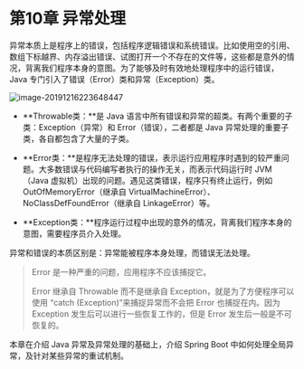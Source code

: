 # 第10章 异常处理

异常本质上是程序上的错误，包括程序逻辑错误和系统错误。比如使用空的引用、数组下标越界、内存溢出错误、试图打开一个不存在的文件等，这些都是意外的情况，背离我们程序本身的意图。为了能够及时有效地处理程序中的运行错误，Java 专门引入了错误（Error）类和异常（Exception）类。

![image-20191216223648447](images/image-20191216223648447.png)

- **Throwable类：**是 Java 语言中所有错误和异常的超类。有两个重要的子类：Exception（异常）和 Error（错误），二者都是 Java 异常处理的重要子类，各自都包含了大量的子类。

- **Error类：**是程序无法处理的错误，表示运行应用程序时遇到的较严重问题。大多数错误与代码编写者执行的操作无关，而表示代码运行时 JVM（Java 虚拟机）出现的问题。遇见这类错误，程序只有终止运行，例如 OutOfMemoryError（继承自 VirtualMachineError）、NoClassDefFoundError（继承自 LinkageError）等。

- **Exception类：**程序运行过程中出现的意外的情况，背离我们程序本身的意图，需要程序员介入处理。

异常和错误的本质区别是：异常能被程序本身处理，而错误无法处理。

> Error 是一种严重的问题，应用程序不应该捕捉它。
>
> Error 继承自 Throwable 而不是继承自 Exception，就是为了方便程序可以使用 “catch (Exception)”来捕捉异常而不会把 Error 也捕捉在内。因为 Exception 发生后可以进行一些恢复工作的，但是 Error 发生后一般是不可恢复的。

本章在介绍 Java 异常及异常处理的基础上，介绍 Spring Boot 中如何处理全局异常，及针对某些异常的重试机制。
